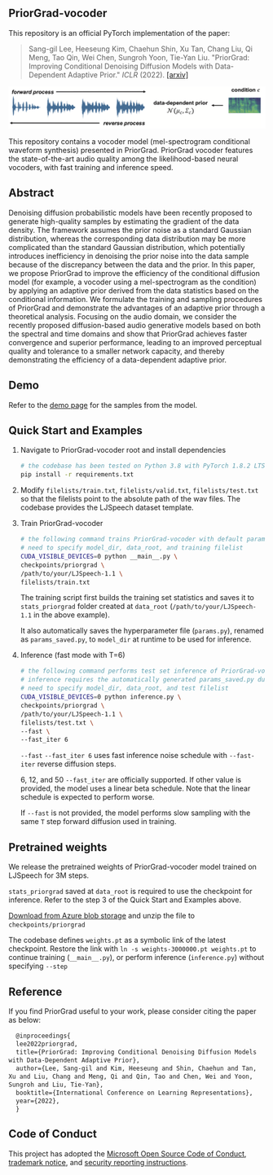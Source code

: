 ## PriorGrad-vocoder

This repository is an official PyTorch implementation of the paper:

> Sang-gil Lee, Heeseung Kim, Chaehun Shin, Xu Tan, Chang Liu, Qi Meng, Tao Qin, Wei Chen, Sungroh Yoon, Tie-Yan Liu. "PriorGrad: Improving Conditional Denoising Diffusion Models with Data-Dependent Adaptive Prior." _ICLR_ (2022).
>[[arxiv]](https://arxiv.org/abs/2106.06406)
>

![](./pics/priorgrad_voc.png)

This repository contains a vocoder model (mel-spectrogram conditional waveform synthesis) presented in PriorGrad. PriorGrad vocoder features the state-of-the-art audio quality among the likelihood-based neural vocoders, with fast training and inference speed. 

## Abstract
Denoising diffusion probabilistic models have been recently proposed to generate high-quality samples by estimating the gradient of the data density. The framework assumes the prior noise as a standard Gaussian distribution, whereas the corresponding data distribution may be more complicated than the standard Gaussian distribution, which potentially introduces inefficiency in denoising the prior noise into the data sample because of the discrepancy between the data and the prior. In this paper, we propose PriorGrad to improve the efficiency of the conditional diffusion model (for example, a vocoder using a mel-spectrogram as the condition) by applying an adaptive prior derived from the data statistics based on the conditional information. We formulate the training and sampling procedures of PriorGrad and demonstrate the advantages of an adaptive prior through a theoretical analysis. Focusing on the audio domain, we consider the recently proposed diffusion-based audio generative models based on both the spectral and time domains and show that PriorGrad achieves faster convergence and superior performance, leading to an improved perceptual quality and tolerance to a smaller network capacity, and thereby demonstrating the efficiency of a data-dependent adaptive prior.

## Demo

Refer to the [demo page](https://speechresearch.github.io/priorgrad/) for the samples from the model.

## Quick Start and Examples

1. Navigate to PriorGrad-vocoder root and install dependencies
   ```bash
   # the codebase has been tested on Python 3.8 with PyTorch 1.8.2 LTS and 1.10.2 conda binaries
   pip install -r requirements.txt
   ```

2. Modify `filelists/train.txt`, `filelists/valid.txt`, `filelists/test.txt` so that the filelists point to the absolute path of the wav files. The codebase provides the LJSpeech dataset template. 

3. Train PriorGrad-vocoder 

   ```bash
   # the following command trains PriorGrad-vocoder with default parameters defined in params.py
   # need to specify model_dir, data_root, and training filelist
   CUDA_VISIBLE_DEVICES=0 python __main__.py \
   checkpoints/priorgrad \
   /path/to/your/LJSpeech-1.1 \
   filelists/train.txt
   ```
   The training script first builds the training set statistics and saves it to `stats_priorgrad` folder created at `data_root` (`/path/to/your/LJSpeech-1.1` in the above example).

   It also automatically saves the hyperparameter file (`params.py`), renamed as `params_saved.py`, to `model_dir` at runtime to be used for inference.

4. Inference (fast mode with T=6)
   ```bash
   # the following command performs test set inference of PriorGrad-vocoder with default parameters defined in params.py
   # inference requires the automatically generated params_saved.py during training, which is located at model_dir. 
   # need to specify model_dir, data_root, and test filelist
   CUDA_VISIBLE_DEVICES=0 python inference.py \
   checkpoints/priorgrad \
   /path/to/your/LJSpeech-1.1 \
   filelists/test.txt \
   --fast \
   --fast_iter 6
   ```
   
   `--fast` `--fast_iter 6` uses fast inference noise schedule with `--fast-iter` reverse diffusion steps.
   
   6, 12, and 50 `--fast_iter` are officially supported. If other value is provided, the model uses a linear beta schedule. Note that the linear schedule is expected to perform worse.
   
   If `--fast` is not provided, the model performs slow sampling with the same `T` step forward diffusion used in training.

## Pretrained weights
We release the pretrained weights of PriorGrad-vocoder model trained on LJSpeech for 3M steps.

`stats_priorgrad` saved at `data_root` is required to use the checkpoint for inference. Refer to the step 3 of the Quick Start and Examples above.

[Download from Azure blob storage](https://msramllasc.blob.core.windows.net/modelrelease/priorgrad_voc.zip) and unzip the file to `checkpoints/priorgrad`

The codebase defines `weights.pt` as a symbolic link of the latest checkpoint.
Restore the link with `ln -s weights-3000000.pt weights.pt` to continue training (`__main__.py`), or perform inference (`inference.py`) without specifying `--step`


## Reference
If you find PriorGrad useful to your work, please consider citing the paper as below:

      @inproceedings{
      lee2022priorgrad,
      title={PriorGrad: Improving Conditional Denoising Diffusion Models with Data-Dependent Adaptive Prior},
      author={Lee, Sang-gil and Kim, Heeseung and Shin, Chaehun and Tan, Xu and Liu, Chang and Meng, Qi and Qin, Tao and Chen, Wei and Yoon, Sungroh and Liu, Tie-Yan},
      booktitle={International Conference on Learning Representations},
      year={2022},
      }

## Code of Conduct
This project has adopted the [Microsoft Open Source Code of Conduct](https://opensource.microsoft.com/codeofconduct),
[trademark notice](https://docs.opensource.microsoft.com/releasing/), and [security reporting instructions](https://docs.opensource.microsoft.com/releasing/maintain/security/).
